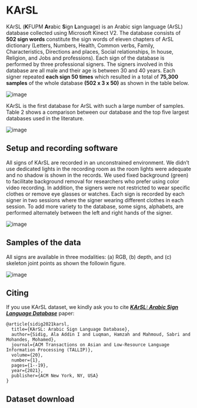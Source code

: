 # KArSL
KArSL (**K**FUPM **Ar**abic **S**ign **L**anguage) is an Arabic sign language (ArSL) database collected using Microsoft Kinect V2. The database consists of **502 sign words** constitute the sign words of eleven chapters of ArSL dictionary (Letters, Numbers, Health, Common verbs, Family, Characteristics, Directions and places, Social relationships, In house, Religion, and Jobs and professions). Each sign of the database is performed by three professional signers. The signers involved in this database are all male and their age is between 30 and 40 years. Each signer repeated **each sign 50 times** which resulted in a total of **75,300 samples** of the whole database **(502 x 3 x 50)** as shown in the table below. 


![image](https://user-images.githubusercontent.com/106232682/170251559-6ffe7c7f-6d00-4874-b7ec-4967ee7fa85e.png)


KArSL is the first database for ArSL with such a large number of samples. Table 2 shows a comparison between our database and the top five largest databases used in the literature.

![image](https://user-images.githubusercontent.com/106232682/170276408-194b0473-c4e0-4787-86ce-668f36230bbf.png)

## Setup and recording software
All signs of KArSL are recorded in an unconstrained environment. We didn’t use dedicated lights in the recording room as the room
lights were adequate and no shadow is shown in the records. We used fixed background (green) to
facilitate background removal for researchers who prefer using color video recording. In addition,
the signers were not restricted to wear specific clothes or remove eye glasses or watches. Each
sign is recorded by each signer in two sessions where the signer wearing different clothes in each
session. To add more variety to the database, some signs, alphabets, are performed alternately
between the left and right hands of the signer.

![image](https://user-images.githubusercontent.com/106232682/170277039-0a399b3f-5dc0-403b-bdb6-13978616157d.png)

## Samples of the data

All signs are available in three modalities: (a) RGB, (b) depth, and (c) skeleton joint points as shown the followin figure.

![image](https://user-images.githubusercontent.com/106232682/170286084-0c8f2e69-6962-45de-b3b7-ef17bcbf7a55.png)

## Citing
If you use KArSL dataset, we kindly ask you to cite [**_KArSL: Arabic Sign Language Database_**](https://dl.acm.org/doi/10.1145/3423420#:~:text=Signs%20in%20KArSL%20database%20are,language%20recognition%20using%20this%20database) paper:

```
@article{sidig2021karsl, 
  title={KArSL: Arabic Sign Language Database}, 
  author={Sidig, Ala Addin I and Luqman, Hamzah and Mahmoud, Sabri and Mohandes, Mohamed}, 
  journal={ACM Transactions on Asian and Low-Resource Language Information Processing (TALLIP)},  
  volume={20}, 
  number={1}, 
  pages={1--19}, 
  year={2021}, 
  publisher={ACM New York, NY, USA} 
}
```


## Dataset download 

